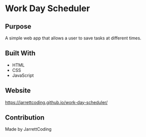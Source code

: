 # Work Day Scheduler

## Purpose
A simple web app that allows a user to save tasks at different times. 

## Built With
* HTML
* CSS
* JavaScript

## Website
https://jarrettcoding.github.io/work-day-scheduler/

## Contribution
Made by JarrettCoding
